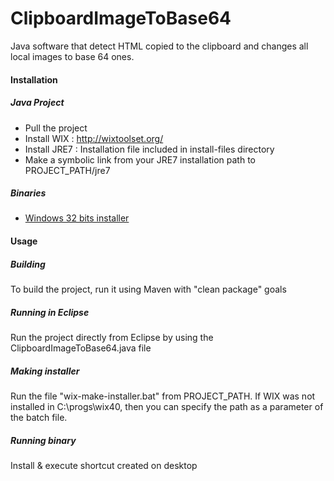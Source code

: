 # ClipboardImageToBase64

Java software that detect HTML copied to the clipboard and changes all local images to base 64 ones.

#### Installation

##### Java Project

- Pull the project
- Install WIX : http://wixtoolset.org/
- Install JRE7 : Installation file included in install-files directory
- Make a symbolic link from your JRE7 installation path to PROJECT_PATH/jre7

##### Binaries

- <a href="http://cints.net/freefiles/ClipboardImageToBase64.msi">Windows 32 bits installer</a>

#### Usage

##### Building

To build the project, run it using Maven with "clean package" goals

##### Running in Eclipse

Run the project directly from Eclipse by using the ClipboardImageToBase64.java file

##### Making installer

Run the file "wix-make-installer.bat" from PROJECT_PATH. If WIX was not installed in C:\progs\wix40, then you can specify the path as a parameter of the batch file.

##### Running binary

Install & execute shortcut created on desktop